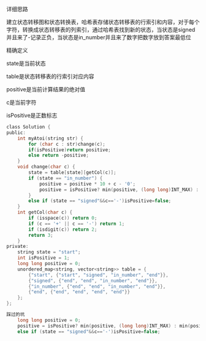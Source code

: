 详细思路

建立状态转移图和状态转换表，哈希表存储状态转移表的行索引和内容，对于每个字符，转换成状态转移表的列索引，通过哈希表找到新的状态，当状态是signed并且来了-记录正负，当状态是in_number并且来了数字把数字放到答案最低位

精确定义

state是当前状态

table是状态转移表的行索引对应内容

positive是当前计算结果的绝对值

c是当前字符

isPositive是正数标志

```c
class Solution {
public:
    int myAtoi(string str) {
        for (char c : str)change(c);
        if(isPositive)return positive;
        else return -positive;
    }
    void change(char c) {
        state = table[state][getCol(c)];
        if (state == "in_number") {
            positive = positive * 10 + c - '0';
            positive = isPositive? min(positive, (long long)INT_MAX) : min(positive, -(long long)INT_MIN);
        }
        else if (state == "signed"&&c=='-')isPositive=false;
    }
    int getCol(char c) {
        if (isspace(c)) return 0;
        if (c == '+' || c == '-') return 1;
        if (isdigit(c)) return 2;
        return 3;
    }
private:
    string state = "start";
    int isPositive = 1;
    long long positive = 0;
    unordered_map<string, vector<string>> table = {
        {"start", {"start", "signed", "in_number", "end"}},
        {"signed", {"end", "end", "in_number", "end"}},
        {"in_number", {"end", "end", "in_number", "end"}},
        {"end", {"end", "end", "end", "end"}}
    };
};

踩过的坑
    long long positive = 0;
    positive = isPositive? min(positive, (long long)INT_MAX) : min(positive, -(lon
    else if (state == "signed"&&c=='-')isPositive=false;
```



